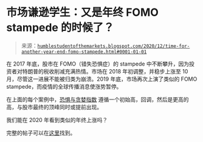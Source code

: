 <!--yml

分类：未分类

日期：2024-05-18 02:07:43

-->

# 市场谦逊学生：又是年终 FOMO stampede 的时候了？

> 来源：[`humblestudentofthemarkets.blogspot.com/2020/12/time-for-another-year-end-fomo-stampede.html#0001-01-01`](https://humblestudentofthemarkets.blogspot.com/2020/12/time-for-another-year-end-fomo-stampede.html#0001-01-01)

在 2017 年底，股市在 FOMO（错失恐惧症）的 stampede 中不断攀升，因为投资者对特朗普的税收削减充满热情。市场在 2018 年初调整，并稳步上涨至 10 月，尽管这一进展不能被归类为崩溃。2019 年底，市场再次上演了类似的 FOMO stampede，而疫情的全球传播消息使涨势暂停。

在上面的每个案例中，[恐惧与贪婪指数](https://money.cnn.com/data/fear-and-greed/) 遵循一个初始高，回调，然后是更高的高，与股市最终的顶峰同时或提前出现。

我们能在 2020 年看到类似的年终上涨吗？

完整的帖子可以在[这里](https://humblestudentofthemarkets.com/2020/12/12/time-for-another-year-end-fomo-stampede/)找到。
